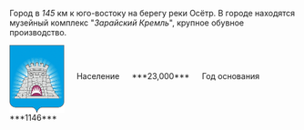 <!--2021-10-31 01:30:04-->
Город в *145* км к юго-востоку на берегу реки Осётр.
В городе находятся музейный комплекс "*Зарайский Кремль*", крупное обувное производство.

<span class="dt">
  <img src="Zaraysk.gif" align="middle" width="96px"> &emsp; 
<span class="dtc">
  Население &emsp; ***23,000*** &emsp;
  Год основания &emsp; ***1146***
</span>
</span>